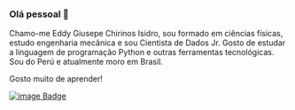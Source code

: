 ### Olá pessoal 👋

Chamo-me Eddy Giusepe Chirinos Isidro, sou formado em ciências físicas, estudo engenharia mecânica e sou Cientista de Dados Jr. Gosto de estudar a linguagem de programação Python e outras ferramentas tecnológicas. Sou do Perú e atualmente moro em Brasil.

Gosto muito de aprender!

[![image Badge](https://user-images.githubusercontent.com/69597971/133527982-1f816522-2081-40a3-99a5-2dde82e0cc83.png)](https://www.linkedin.com/in/eddy-giusepe-chirinos-isidro/)
